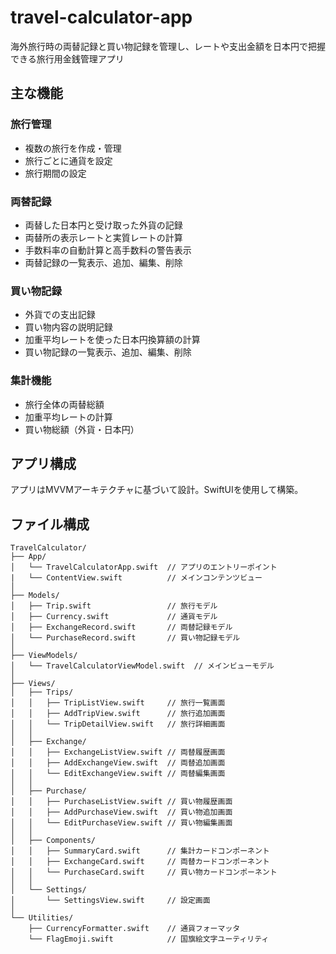 # travel-calculator-app
海外旅行時の両替記録と買い物記録を管理し、レートや支出金額を日本円で把握できる旅行用金銭管理アプリ


## 主な機能
### 旅行管理
* 複数の旅行を作成・管理
* 旅行ごとに通貨を設定
* 旅行期間の設定
  
### 両替記録
* 両替した日本円と受け取った外貨の記録
* 両替所の表示レートと実質レートの計算
* 手数料率の自動計算と高手数料の警告表示
* 両替記録の一覧表示、追加、編集、削除

### 買い物記録
* 外貨での支出記録
* 買い物内容の説明記録
* 加重平均レートを使った日本円換算額の計算
* 買い物記録の一覧表示、追加、編集、削除

### 集計機能
* 旅行全体の両替総額
* 加重平均レートの計算
* 買い物総額（外貨・日本円）

## アプリ構成
アプリはMVVMアーキテクチャに基づいて設計。SwiftUIを使用して構築。

## ファイル構成
```
TravelCalculator/
├── App/
│   └── TravelCalculatorApp.swift  // アプリのエントリーポイント
|   └── ContentView.swift          // メインコンテンツビュー
│
├── Models/
│   ├── Trip.swift                 // 旅行モデル
│   ├── Currency.swift             // 通貨モデル
│   ├── ExchangeRecord.swift       // 両替記録モデル
│   └── PurchaseRecord.swift       // 買い物記録モデル
│
├── ViewModels/
│   └── TravelCalculatorViewModel.swift  // メインビューモデル
│
├── Views/
│   ├── Trips/
│   │   ├── TripListView.swift     // 旅行一覧画面
│   │   ├── AddTripView.swift      // 旅行追加画面
│   │   └── TripDetailView.swift   // 旅行詳細画面
│   │
│   ├── Exchange/
│   │   ├── ExchangeListView.swift // 両替履歴画面
│   │   ├── AddExchangeView.swift  // 両替追加画面
│   │   └── EditExchangeView.swift // 両替編集画面
│   │
│   ├── Purchase/
│   │   ├── PurchaseListView.swift // 買い物履歴画面
│   │   ├── AddPurchaseView.swift  // 買い物追加画面
│   │   └── EditPurchaseView.swift // 買い物編集画面
│   │
│   ├── Components/
│   │   ├── SummaryCard.swift      // 集計カードコンポーネント
│   │   ├── ExchangeCard.swift     // 両替カードコンポーネント
│   │   └── PurchaseCard.swift     // 買い物カードコンポーネント
│   │
│   └── Settings/
│       └── SettingsView.swift     // 設定画面
│
└── Utilities/
    ├── CurrencyFormatter.swift    // 通貨フォーマッタ
    └── FlagEmoji.swift            // 国旗絵文字ユーティリティ
```
